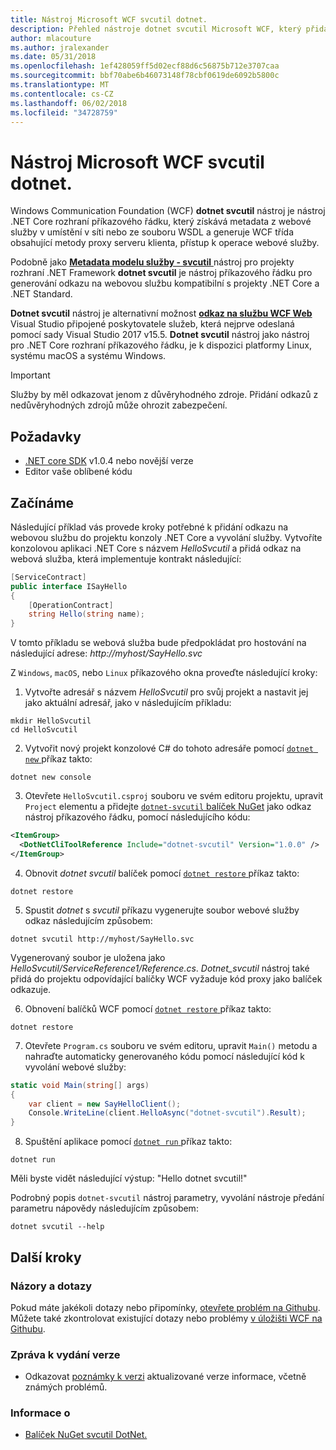 ```yaml
---
title: Nástroj Microsoft WCF svcutil dotnet.
description: Přehled nástroje dotnet svcutil Microsoft WCF, který přidá funkce pro .NET Core a ASP.NET Core projekty, podobně jako nástroj svcutil WCF pro projekty rozhraní .NET Framework.
author: mlacouture
ms.author: jralexander
ms.date: 05/31/2018
ms.openlocfilehash: 1ef428059ff5d02ecf88d6c56875b712e3707caa
ms.sourcegitcommit: bbf70abe6b46073148f78cbf0619de6092b5800c
ms.translationtype: MT
ms.contentlocale: cs-CZ
ms.lasthandoff: 06/02/2018
ms.locfileid: "34728759"
---
```

# <a name="microsoft-wcf-dotnet-svcutil-tool"></a>Nástroj Microsoft WCF svcutil dotnet.

Windows Communication Foundation (WCF) **dotnet svcutil** nástroj je nástroj .NET Core rozhraní příkazového řádku, který získává metadata z webové služby v umístění v síti nebo ze souboru WSDL a generuje WCF třída obsahující metody proxy serveru klienta, přístup k operace webové služby.

Podobně jako [ **Metadata modelu služby - svcutil** ](../../framework/wcf/servicemodel-metadata-utility-tool-svcutil-exe) nástroj pro projekty rozhraní .NET Framework **dotnet svcutil** je nástroj příkazového řádku pro generování odkazu na webovou službu kompatibilní s projekty .NET Core a .NET Standard.

**Dotnet svcutil** nástroj je alternativní možnost [ **odkaz na službu WCF Web** ](wcf-web-service-reference-guide) Visual Studio připojené poskytovatele služeb, která nejprve odeslaná pomocí sady Visual Studio 2017 v15.5. **Dotnet svcutil** nástroj jako nástroj pro .NET Core rozhraní příkazového řádku, je k dispozici platformy Linux, systému macOS a systému Windows.

> [!IMPORTANT]
> Služby by měl odkazovat jenom z důvěryhodného zdroje. Přidání odkazů z nedůvěryhodných zdrojů může ohrozit zabezpečení. 

## <a name="prerequisites"></a>Požadavky

* [.NET core SDK](https://www.microsoft.com/net/download) v1.0.4 nebo novější verze
* Editor vaše oblíbené kódu

## <a name="getting-started"></a>Začínáme

Následující příklad vás provede kroky potřebné k přidání odkazu na webovou službu do projektu konzoly .NET Core a vyvolání služby. Vytvoříte konzolovou aplikaci .NET Core s názvem _HelloSvcutil_ a přidá odkaz na webová služba, která implementuje kontrakt následující:
```csharp
[ServiceContract]
public interface ISayHello
{
    [OperationContract]
    string Hello(string name);
}
```
V tomto příkladu se webová služba bude předpokládat pro hostování na následující adrese: _http://myhost/SayHello.svc_

Z `Windows`, `macOS`, nebo `Linux` příkazového okna proveďte následující kroky:

1. Vytvořte adresář s názvem _HelloSvcutil_ pro svůj projekt a nastavit jej jako aktuální adresář, jako v následujícím příkladu:

```console
mkdir HelloSvcutil
cd HelloSvcutil
```

2. Vytvořit nový projekt konzolové C# do tohoto adresáře pomocí [ `dotnet new` ](../tools/dotnet-new.md) příkaz takto:

```console
dotnet new console
```

3. Otevřete `HelloSvcutil.csproj` souboru ve svém editoru projektu, upravit `Project` elementu a přidejte [ `dotnet-svcutil` balíček NuGet](https://nuget.org/packages/dotnet-svcutil) jako odkaz nástroj příkazového řádku, pomocí následujícího kódu:

```xml
<ItemGroup>
  <DotNetCliToolReference Include="dotnet-svcutil" Version="1.0.0" />
</ItemGroup>
```

4. Obnovit _dotnet svcutil_ balíček pomocí [ `dotnet restore` ](../tools/dotnet-restore.md) příkaz takto:

```console
dotnet restore
```

5. Spustit _dotnet_ s _svcutil_ příkazu vygenerujte soubor webové služby odkaz následujícím způsobem:

```console
dotnet svcutil http://myhost/SayHello.svc
```
Vygenerovaný soubor je uložena jako _HelloSvcutil/ServiceReference1/Reference.cs_. _Dotnet_svcutil_ nástroj také přidá do projektu odpovídající balíčky WCF vyžaduje kód proxy jako balíček odkazuje.

6. Obnovení balíčků WCF pomocí [ `dotnet restore` ](../tools/dotnet-restore.md) příkaz takto:

```console
dotnet restore
```

7. Otevřete `Program.cs` souboru ve svém editoru, upravit `Main()` metodu a nahraďte automaticky generovaného kódu pomocí následující kód k vyvolání webové služby:

```csharp
static void Main(string[] args)
{
    var client = new SayHelloClient();
    Console.WriteLine(client.HelloAsync("dotnet-svcutil").Result);
}
```

8. Spuštění aplikace pomocí [ `dotnet run` ](../tools/dotnet-run.md) příkaz takto:

```console
dotnet run
```
Měli byste vidět následující výstup: "Hello dotnet svcutil!"

Podrobný popis `dotnet-svcutil` nástroj parametry, vyvolání nástroje předání parametru nápovědy následujícím způsobem:

```console
dotnet svcutil --help
```

## <a name="next-steps"></a>Další kroky

### <a name="feedback--questions"></a>Názory a dotazy
Pokud máte jakékoli dotazy nebo připomínky, [otevřete problém na Githubu](https://github.com/dotnet/wcf/issues/new). Můžete také zkontrolovat existující dotazy nebo problémy [v úložišti WCF na Githubu](https://github.com/dotnet/wcf/issues?utf8=%E2%9C%93&q=is:issue%20label:tooling).

### <a name="release-notes"></a>Zpráva k vydání verze
* Odkazovat [poznámky k verzi](https://github.com/dotnet/wcf/blob/master/release-notes/dotnet-svcutil-notes.md) aktualizované verze informace, včetně známých problémů. 

### <a name="information"></a>Informace o
* [Balíček NuGet svcutil DotNet.](https://nuget.org/packages/dotnet-svcutil)

